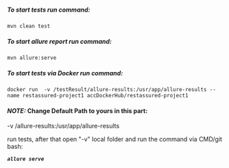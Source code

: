 ##### To start tests run command:

`mvn clean test`

##### To start allure report run command:

`mvn allure:serve`

##### To start tests via Docker run command:

`docker run  -v /testResult/allure-results:/usr/app/allure-results --name restassured-project1 accDockerHub/restassured-project1`

#### **_NOTE:_** Change Default Path to yours in this part:

 -v /allure-results:/usr/app/allure-results

run tests, after that open "-v" local folder and run the command via CMD/git bash:

**_`allure serve`_**
